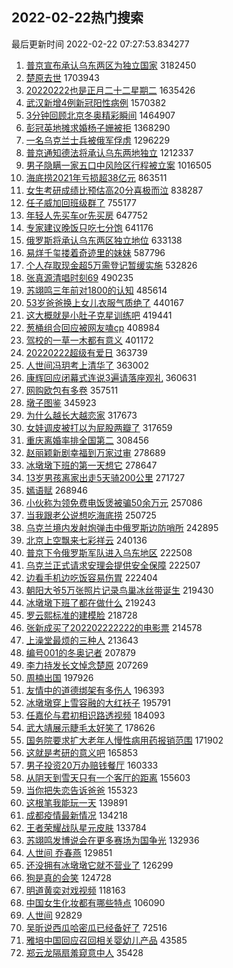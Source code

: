 ## 2022-02-22热门搜索 
最后更新时间 2022-02-22 07:27:53.834277 
1. [普京宣布承认乌东两区为独立国家](https://s.weibo.com/weibo?q=%E6%99%AE%E4%BA%AC%E5%AE%A3%E5%B8%83%E6%89%BF%E8%AE%A4%E4%B9%8C%E4%B8%9C%E4%B8%A4%E5%8C%BA%E4%B8%BA%E7%8B%AC%E7%AB%8B%E5%9B%BD%E5%AE%B6&Refer=top) 3182450
1. [楚原去世](https://s.weibo.com/weibo?q=%23%E6%A5%9A%E5%8E%9F%E5%8E%BB%E4%B8%96%23&Refer=top) 1703943
1. [20220222也是正月二十二星期二](https://s.weibo.com/weibo?q=%2320220222%E4%B9%9F%E6%98%AF%E6%AD%A3%E6%9C%88%E4%BA%8C%E5%8D%81%E4%BA%8C%E6%98%9F%E6%9C%9F%E4%BA%8C%23&Refer=top) 1635426
1. [武汉新增4例新冠阳性病例](https://s.weibo.com/weibo?q=%23%E6%AD%A6%E6%B1%89%E6%96%B0%E5%A2%9E4%E4%BE%8B%E6%96%B0%E5%86%A0%E9%98%B3%E6%80%A7%E7%97%85%E4%BE%8B%23&Refer=top) 1570382
1. [3分钟回顾北京冬奥精彩瞬间](https://s.weibo.com/weibo?q=%233%E5%88%86%E9%92%9F%E5%9B%9E%E9%A1%BE%E5%8C%97%E4%BA%AC%E5%86%AC%E5%A5%A5%E7%B2%BE%E5%BD%A9%E7%9E%AC%E9%97%B4%23&Refer=top) 1464907
1. [彭冠英地摊求婚杨子姗被拒](https://s.weibo.com/weibo?q=%23%E5%BD%AD%E5%86%A0%E8%8B%B1%E5%9C%B0%E6%91%8A%E6%B1%82%E5%A9%9A%E6%9D%A8%E5%AD%90%E5%A7%97%E8%A2%AB%E6%8B%92%23&Refer=top) 1368290
1. [一名乌克兰士兵被俄军俘虏](https://s.weibo.com/weibo?q=%23%E4%B8%80%E5%90%8D%E4%B9%8C%E5%85%8B%E5%85%B0%E5%A3%AB%E5%85%B5%E8%A2%AB%E4%BF%84%E5%86%9B%E4%BF%98%E8%99%8F%23&Refer=top) 1296229
1. [普京通知德法将承认乌东两地独立](https://s.weibo.com/weibo?q=%E6%99%AE%E4%BA%AC%E9%80%9A%E7%9F%A5%E5%BE%B7%E6%B3%95%E5%B0%86%E6%89%BF%E8%AE%A4%E4%B9%8C%E4%B8%9C%E4%B8%A4%E5%9C%B0%E7%8B%AC%E7%AB%8B&Refer=top) 1212337
1. [男子隐瞒一家五口中风险区行程被立案](https://s.weibo.com/weibo?q=%23%E7%94%B7%E5%AD%90%E9%9A%90%E7%9E%92%E4%B8%80%E5%AE%B6%E4%BA%94%E5%8F%A3%E4%B8%AD%E9%A3%8E%E9%99%A9%E5%8C%BA%E8%A1%8C%E7%A8%8B%E8%A2%AB%E7%AB%8B%E6%A1%88%23&Refer=top) 1016505
1. [海底捞2021年亏损超38亿元](https://s.weibo.com/weibo?q=%23%E6%B5%B7%E5%BA%95%E6%8D%9E2021%E5%B9%B4%E4%BA%8F%E6%8D%9F%E8%B6%8538%E4%BA%BF%E5%85%83%23&Refer=top) 863511
1. [女生考研成绩比预估高20分喜极而泣](https://s.weibo.com/weibo?q=%23%E5%A5%B3%E7%94%9F%E8%80%83%E7%A0%94%E6%88%90%E7%BB%A9%E6%AF%94%E9%A2%84%E4%BC%B0%E9%AB%9820%E5%88%86%E5%96%9C%E6%9E%81%E8%80%8C%E6%B3%A3%23&Refer=top) 838287
1. [任子威加回班级群了](https://s.weibo.com/weibo?q=%23%E4%BB%BB%E5%AD%90%E5%A8%81%E5%8A%A0%E5%9B%9E%E7%8F%AD%E7%BA%A7%E7%BE%A4%E4%BA%86%23&Refer=top) 755177
1. [年轻人先买车or先买房](https://s.weibo.com/weibo?q=%E5%B9%B4%E8%BD%BB%E4%BA%BA%E5%85%88%E4%B9%B0%E8%BD%A6or%E5%85%88%E4%B9%B0%E6%88%BF&Refer=top) 647752
1. [专家建议晚饭只吃七分饱](https://s.weibo.com/weibo?q=%23%E4%B8%93%E5%AE%B6%E5%BB%BA%E8%AE%AE%E6%99%9A%E9%A5%AD%E5%8F%AA%E5%90%83%E4%B8%83%E5%88%86%E9%A5%B1%23&Refer=top) 641176
1. [俄罗斯将承认乌东两区独立地位](https://s.weibo.com/weibo?q=%E4%BF%84%E7%BD%97%E6%96%AF%E5%B0%86%E6%89%BF%E8%AE%A4%E4%B9%8C%E4%B8%9C%E4%B8%A4%E5%8C%BA%E7%8B%AC%E7%AB%8B%E5%9C%B0%E4%BD%8D&Refer=top) 633138
1. [易烊千玺搂着奇迹里的妹妹](https://s.weibo.com/weibo?q=%23%E6%98%93%E7%83%8A%E5%8D%83%E7%8E%BA%E6%90%82%E7%9D%80%E5%A5%87%E8%BF%B9%E9%87%8C%E7%9A%84%E5%A6%B9%E5%A6%B9%23&Refer=top) 587796
1. [个人存取现金超5万需登记暂缓实施](https://s.weibo.com/weibo?q=%23%E4%B8%AA%E4%BA%BA%E5%AD%98%E5%8F%96%E7%8E%B0%E9%87%91%E8%B6%855%E4%B8%87%E9%9C%80%E7%99%BB%E8%AE%B0%E6%9A%82%E7%BC%93%E5%AE%9E%E6%96%BD%23&Refer=top) 532826
1. [张真源清唱时刻69](https://s.weibo.com/weibo?q=%23%E5%BC%A0%E7%9C%9F%E6%BA%90%E6%B8%85%E5%94%B1%E6%97%B6%E5%88%BB69%23&Refer=top) 490235
1. [苏翊鸣三年前对1800的认知](https://s.weibo.com/weibo?q=%23%E8%8B%8F%E7%BF%8A%E9%B8%A3%E4%B8%89%E5%B9%B4%E5%89%8D%E5%AF%B91800%E7%9A%84%E8%AE%A4%E7%9F%A5%23&Refer=top) 485614
1. [53岁爸爸换上女儿衣服气质绝了](https://s.weibo.com/weibo?q=%2353%E5%B2%81%E7%88%B8%E7%88%B8%E6%8D%A2%E4%B8%8A%E5%A5%B3%E5%84%BF%E8%A1%A3%E6%9C%8D%E6%B0%94%E8%B4%A8%E7%BB%9D%E4%BA%86%23&Refer=top) 440167
1. [这大概就是小肚子克星训练吧](https://s.weibo.com/weibo?q=%23%E8%BF%99%E5%A4%A7%E6%A6%82%E5%B0%B1%E6%98%AF%E5%B0%8F%E8%82%9A%E5%AD%90%E5%85%8B%E6%98%9F%E8%AE%AD%E7%BB%83%E5%90%A7%23&Refer=top) 419441
1. [葱桶组合回应被网友嗑cp](https://s.weibo.com/weibo?q=%23%E8%91%B1%E6%A1%B6%E7%BB%84%E5%90%88%E5%9B%9E%E5%BA%94%E8%A2%AB%E7%BD%91%E5%8F%8B%E5%97%91cp%23&Refer=top) 408984
1. [驾校的一草一木都有意义](https://s.weibo.com/weibo?q=%23%E9%A9%BE%E6%A0%A1%E7%9A%84%E4%B8%80%E8%8D%89%E4%B8%80%E6%9C%A8%E9%83%BD%E6%9C%89%E6%84%8F%E4%B9%89%23&Refer=top) 401172
1. [20220222超级有爱日](https://s.weibo.com/weibo?q=%2320220222%E8%B6%85%E7%BA%A7%E6%9C%89%E7%88%B1%E6%97%A5%23&Refer=top) 363739
1. [人世间冯玥考上清华了](https://s.weibo.com/weibo?q=%23%E4%BA%BA%E4%B8%96%E9%97%B4%E5%86%AF%E7%8E%A5%E8%80%83%E4%B8%8A%E6%B8%85%E5%8D%8E%E4%BA%86%23&Refer=top) 363002
1. [康辉回应闭幕式连说3遍请落座观礼](https://s.weibo.com/weibo?q=%23%E5%BA%B7%E8%BE%89%E5%9B%9E%E5%BA%94%E9%97%AD%E5%B9%95%E5%BC%8F%E8%BF%9E%E8%AF%B43%E9%81%8D%E8%AF%B7%E8%90%BD%E5%BA%A7%E8%A7%82%E7%A4%BC%23&Refer=top) 360631
1. [网购欧包有多卷](https://s.weibo.com/weibo?q=%E7%BD%91%E8%B4%AD%E6%AC%A7%E5%8C%85%E6%9C%89%E5%A4%9A%E5%8D%B7&Refer=top) 357511
1. [墩子图鉴](https://s.weibo.com/weibo?q=%23%E5%A2%A9%E5%AD%90%E5%9B%BE%E9%89%B4%23&Refer=top) 345923
1. [为什么越长大越恋家](https://s.weibo.com/weibo?q=%23%E4%B8%BA%E4%BB%80%E4%B9%88%E8%B6%8A%E9%95%BF%E5%A4%A7%E8%B6%8A%E6%81%8B%E5%AE%B6%23&Refer=top) 317673
1. [女娃调皮被打以为屁股两瓣了](https://s.weibo.com/weibo?q=%23%E5%A5%B3%E5%A8%83%E8%B0%83%E7%9A%AE%E8%A2%AB%E6%89%93%E4%BB%A5%E4%B8%BA%E5%B1%81%E8%82%A1%E4%B8%A4%E7%93%A3%E4%BA%86%23&Refer=top) 317659
1. [重庆离婚率排全国第二](https://s.weibo.com/weibo?q=%23%E9%87%8D%E5%BA%86%E7%A6%BB%E5%A9%9A%E7%8E%87%E6%8E%92%E5%85%A8%E5%9B%BD%E7%AC%AC%E4%BA%8C%23&Refer=top) 308456
1. [赵丽颖新剧幸福到万家过审](https://s.weibo.com/weibo?q=%23%E8%B5%B5%E4%B8%BD%E9%A2%96%E6%96%B0%E5%89%A7%E5%B9%B8%E7%A6%8F%E5%88%B0%E4%B8%87%E5%AE%B6%E8%BF%87%E5%AE%A1%23&Refer=top) 278689
1. [冰墩墩下班的第一天想它](https://s.weibo.com/weibo?q=%23%E5%86%B0%E5%A2%A9%E5%A2%A9%E4%B8%8B%E7%8F%AD%E7%9A%84%E7%AC%AC%E4%B8%80%E5%A4%A9%E6%83%B3%E5%AE%83%23&Refer=top) 278647
1. [13岁男孩离家出走5天骑200公里](https://s.weibo.com/weibo?q=%2313%E5%B2%81%E7%94%B7%E5%AD%A9%E7%A6%BB%E5%AE%B6%E5%87%BA%E8%B5%B05%E5%A4%A9%E9%AA%91200%E5%85%AC%E9%87%8C%23&Refer=top) 271727
1. [嫣语赋](https://s.weibo.com/weibo?q=%E5%AB%A3%E8%AF%AD%E8%B5%8B&Refer=top) 268946
1. [小伙称为领免费电饭煲被骗50余万元](https://s.weibo.com/weibo?q=%23%E5%B0%8F%E4%BC%99%E7%A7%B0%E4%B8%BA%E9%A2%86%E5%85%8D%E8%B4%B9%E7%94%B5%E9%A5%AD%E7%85%B2%E8%A2%AB%E9%AA%9750%E4%BD%99%E4%B8%87%E5%85%83%23&Refer=top) 257086
1. [当我跟老公说想吃海底捞](https://s.weibo.com/weibo?q=%23%E5%BD%93%E6%88%91%E8%B7%9F%E8%80%81%E5%85%AC%E8%AF%B4%E6%83%B3%E5%90%83%E6%B5%B7%E5%BA%95%E6%8D%9E%23&Refer=top) 250725
1. [乌克兰境内发射炮弹击中俄罗斯边防哨所](https://s.weibo.com/weibo?q=%23%E4%B9%8C%E5%85%8B%E5%85%B0%E5%A2%83%E5%86%85%E5%8F%91%E5%B0%84%E7%82%AE%E5%BC%B9%E5%87%BB%E4%B8%AD%E4%BF%84%E7%BD%97%E6%96%AF%E8%BE%B9%E9%98%B2%E5%93%A8%E6%89%80%23&Refer=top) 242895
1. [北京上空飘来七彩祥云](https://s.weibo.com/weibo?q=%23%E5%8C%97%E4%BA%AC%E4%B8%8A%E7%A9%BA%E9%A3%98%E6%9D%A5%E4%B8%83%E5%BD%A9%E7%A5%A5%E4%BA%91%23&Refer=top) 240136
1. [普京下令俄罗斯军队进入乌东地区](https://s.weibo.com/weibo?q=%23%E6%99%AE%E4%BA%AC%E4%B8%8B%E4%BB%A4%E4%BF%84%E7%BD%97%E6%96%AF%E5%86%9B%E9%98%9F%E8%BF%9B%E5%85%A5%E4%B9%8C%E4%B8%9C%E5%9C%B0%E5%8C%BA%23&Refer=top) 222508
1. [乌克兰正式请求安理会提供安全保障](https://s.weibo.com/weibo?q=%23%E4%B9%8C%E5%85%8B%E5%85%B0%E6%AD%A3%E5%BC%8F%E8%AF%B7%E6%B1%82%E5%AE%89%E7%90%86%E4%BC%9A%E6%8F%90%E4%BE%9B%E5%AE%89%E5%85%A8%E4%BF%9D%E9%9A%9C%23&Refer=top) 222507
1. [边看手机边吃饭容易伤胃](https://s.weibo.com/weibo?q=%23%E8%BE%B9%E7%9C%8B%E6%89%8B%E6%9C%BA%E8%BE%B9%E5%90%83%E9%A5%AD%E5%AE%B9%E6%98%93%E4%BC%A4%E8%83%83%23&Refer=top) 222404
1. [朝阳大爷5万张照片记录鸟巢冰丝带诞生](https://s.weibo.com/weibo?q=%23%E6%9C%9D%E9%98%B3%E5%A4%A7%E7%88%B75%E4%B8%87%E5%BC%A0%E7%85%A7%E7%89%87%E8%AE%B0%E5%BD%95%E9%B8%9F%E5%B7%A2%E5%86%B0%E4%B8%9D%E5%B8%A6%E8%AF%9E%E7%94%9F%23&Refer=top) 219430
1. [冰墩墩下班了都在做什么](https://s.weibo.com/weibo?q=%E5%86%B0%E5%A2%A9%E5%A2%A9%E4%B8%8B%E7%8F%AD%E4%BA%86%E9%83%BD%E5%9C%A8%E5%81%9A%E4%BB%80%E4%B9%88&Refer=top) 219243
1. [罗云熙标准的建模脸](https://s.weibo.com/weibo?q=%23%E7%BD%97%E4%BA%91%E7%86%99%E6%A0%87%E5%87%86%E7%9A%84%E5%BB%BA%E6%A8%A1%E8%84%B8%23&Refer=top) 218728
1. [张新成买了202202222222的电影票](https://s.weibo.com/weibo?q=%23%E5%BC%A0%E6%96%B0%E6%88%90%E4%B9%B0%E4%BA%86202202222222%E7%9A%84%E7%94%B5%E5%BD%B1%E7%A5%A8%23&Refer=top) 214578
1. [上澡堂最烦的三种人](https://s.weibo.com/weibo?q=%23%E4%B8%8A%E6%BE%A1%E5%A0%82%E6%9C%80%E7%83%A6%E7%9A%84%E4%B8%89%E7%A7%8D%E4%BA%BA%23&Refer=top) 213643
1. [编号001的冬奥记者](https://s.weibo.com/weibo?q=%23%E7%BC%96%E5%8F%B7001%E7%9A%84%E5%86%AC%E5%A5%A5%E8%AE%B0%E8%80%85%23&Refer=top) 207879
1. [李力持发长文悼念楚原](https://s.weibo.com/weibo?q=%23%E6%9D%8E%E5%8A%9B%E6%8C%81%E5%8F%91%E9%95%BF%E6%96%87%E6%82%BC%E5%BF%B5%E6%A5%9A%E5%8E%9F%23&Refer=top) 207269
1. [周楠出国](https://s.weibo.com/weibo?q=%23%E5%91%A8%E6%A5%A0%E5%87%BA%E5%9B%BD%23&Refer=top) 197926
1. [友情中的道德绑架有多伤人](https://s.weibo.com/weibo?q=%23%E5%8F%8B%E6%83%85%E4%B8%AD%E7%9A%84%E9%81%93%E5%BE%B7%E7%BB%91%E6%9E%B6%E6%9C%89%E5%A4%9A%E4%BC%A4%E4%BA%BA%23&Refer=top) 196393
1. [冰墩墩穿上雪容融的大红袄子](https://s.weibo.com/weibo?q=%23%E5%86%B0%E5%A2%A9%E5%A2%A9%E7%A9%BF%E4%B8%8A%E9%9B%AA%E5%AE%B9%E8%9E%8D%E7%9A%84%E5%A4%A7%E7%BA%A2%E8%A2%84%E5%AD%90%23&Refer=top) 195791
1. [任嘉伦与君初相识路透视频](https://s.weibo.com/weibo?q=%23%E4%BB%BB%E5%98%89%E4%BC%A6%E4%B8%8E%E5%90%9B%E5%88%9D%E7%9B%B8%E8%AF%86%E8%B7%AF%E9%80%8F%E8%A7%86%E9%A2%91%23&Refer=top) 184093
1. [武大靖展示睫毛太好笑了](https://s.weibo.com/weibo?q=%23%E6%AD%A6%E5%A4%A7%E9%9D%96%E5%B1%95%E7%A4%BA%E7%9D%AB%E6%AF%9B%E5%A4%AA%E5%A5%BD%E7%AC%91%E4%BA%86%23&Refer=top) 178626
1. [国务院要求扩大老年人慢性病用药报销范围](https://s.weibo.com/weibo?q=%23%E5%9B%BD%E5%8A%A1%E9%99%A2%E8%A6%81%E6%B1%82%E6%89%A9%E5%A4%A7%E8%80%81%E5%B9%B4%E4%BA%BA%E6%85%A2%E6%80%A7%E7%97%85%E7%94%A8%E8%8D%AF%E6%8A%A5%E9%94%80%E8%8C%83%E5%9B%B4%23&Refer=top) 171902
1. [这就是考研的意义吧](https://s.weibo.com/weibo?q=%23%E8%BF%99%E5%B0%B1%E6%98%AF%E8%80%83%E7%A0%94%E7%9A%84%E6%84%8F%E4%B9%89%E5%90%A7%23&Refer=top) 165853
1. [男子投资20万办赔钱餐厅](https://s.weibo.com/weibo?q=%23%E7%94%B7%E5%AD%90%E6%8A%95%E8%B5%8420%E4%B8%87%E5%8A%9E%E8%B5%94%E9%92%B1%E9%A4%90%E5%8E%85%23&Refer=top) 160333
1. [从阴天到雪天只有一个客厅的距离](https://s.weibo.com/weibo?q=%23%E4%BB%8E%E9%98%B4%E5%A4%A9%E5%88%B0%E9%9B%AA%E5%A4%A9%E5%8F%AA%E6%9C%89%E4%B8%80%E4%B8%AA%E5%AE%A2%E5%8E%85%E7%9A%84%E8%B7%9D%E7%A6%BB%23&Refer=top) 155603
1. [当你把失恋告诉爸爸](https://s.weibo.com/weibo?q=%23%E5%BD%93%E4%BD%A0%E6%8A%8A%E5%A4%B1%E6%81%8B%E5%91%8A%E8%AF%89%E7%88%B8%E7%88%B8%23&Refer=top) 155323
1. [这根笔我能玩一天](https://s.weibo.com/weibo?q=%23%E8%BF%99%E6%A0%B9%E7%AC%94%E6%88%91%E8%83%BD%E7%8E%A9%E4%B8%80%E5%A4%A9%23&Refer=top) 139891
1. [成都疫情最新情况](https://s.weibo.com/weibo?q=%23%E6%88%90%E9%83%BD%E7%96%AB%E6%83%85%E6%9C%80%E6%96%B0%E6%83%85%E5%86%B5%23&Refer=top) 134218
1. [王者荣耀战队星元皮肤](https://s.weibo.com/weibo?q=%23%E7%8E%8B%E8%80%85%E8%8D%A3%E8%80%80%E6%88%98%E9%98%9F%E6%98%9F%E5%85%83%E7%9A%AE%E8%82%A4%23&Refer=top) 133784
1. [苏翊鸣发博说会在更多赛场为国争光](https://s.weibo.com/weibo?q=%23%E8%8B%8F%E7%BF%8A%E9%B8%A3%E5%8F%91%E5%8D%9A%E8%AF%B4%E4%BC%9A%E5%9C%A8%E6%9B%B4%E5%A4%9A%E8%B5%9B%E5%9C%BA%E4%B8%BA%E5%9B%BD%E4%BA%89%E5%85%89%23&Refer=top) 132936
1. [人世间 乔春燕](https://s.weibo.com/weibo?q=%E4%BA%BA%E4%B8%96%E9%97%B4%20%E4%B9%94%E6%98%A5%E7%87%95&Refer=top) 129851
1. [还没拥有冰墩墩它就不营业了](https://s.weibo.com/weibo?q=%23%E8%BF%98%E6%B2%A1%E6%8B%A5%E6%9C%89%E5%86%B0%E5%A2%A9%E5%A2%A9%E5%AE%83%E5%B0%B1%E4%B8%8D%E8%90%A5%E4%B8%9A%E4%BA%86%23&Refer=top) 126299
1. [狗是真的会笑](https://s.weibo.com/weibo?q=%23%E7%8B%97%E6%98%AF%E7%9C%9F%E7%9A%84%E4%BC%9A%E7%AC%91%23&Refer=top) 124728
1. [明道黄奕对戏视频](https://s.weibo.com/weibo?q=%23%E6%98%8E%E9%81%93%E9%BB%84%E5%A5%95%E5%AF%B9%E6%88%8F%E8%A7%86%E9%A2%91%23&Refer=top) 118163
1. [中国女生化妆都有哪些特点](https://s.weibo.com/weibo?q=%23%E4%B8%AD%E5%9B%BD%E5%A5%B3%E7%94%9F%E5%8C%96%E5%A6%86%E9%83%BD%E6%9C%89%E5%93%AA%E4%BA%9B%E7%89%B9%E7%82%B9%23&Refer=top) 106090
1. [人世间](https://s.weibo.com/weibo?q=%E4%BA%BA%E4%B8%96%E9%97%B4&Refer=top) 92829
1. [吴昕说西瓜哈密瓜已经备好了](https://s.weibo.com/weibo?q=%23%E5%90%B4%E6%98%95%E8%AF%B4%E8%A5%BF%E7%93%9C%E5%93%88%E5%AF%86%E7%93%9C%E5%B7%B2%E7%BB%8F%E5%A4%87%E5%A5%BD%E4%BA%86%23&Refer=top) 72516
1. [雅培中国回应召回相关婴幼儿产品](https://s.weibo.com/weibo?q=%23%E9%9B%85%E5%9F%B9%E4%B8%AD%E5%9B%BD%E5%9B%9E%E5%BA%94%E5%8F%AC%E5%9B%9E%E7%9B%B8%E5%85%B3%E5%A9%B4%E5%B9%BC%E5%84%BF%E4%BA%A7%E5%93%81%23&Refer=top) 43585
1. [郑云龙隔扇羞窥意中人](https://s.weibo.com/weibo?q=%23%E9%83%91%E4%BA%91%E9%BE%99%E9%9A%94%E6%89%87%E7%BE%9E%E7%AA%A5%E6%84%8F%E4%B8%AD%E4%BA%BA%23&Refer=top) 35428
